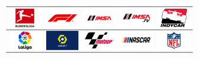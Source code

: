 | ![](https://raw.githubusercontent.com/RevGear/logo/master/Other/Sports/Bundesliga.png)| ![](https://raw.githubusercontent.com/RevGear/logo/master/Other/Sports/F1.png)| ![](https://raw.githubusercontent.com/RevGear/logo/master/Other/Sports/IMSA.png)| ![](https://raw.githubusercontent.com/RevGear/logo/master/Other/Sports/IMSATV.png)| ![](https://raw.githubusercontent.com/RevGear/logo/master/Other/Sports/IndyCar.png)| 
|:---:|:---:|:---:|:---:|:---:| 
| ![](https://raw.githubusercontent.com/RevGear/logo/master/Other/Sports/LaLiga.png)| ![](https://raw.githubusercontent.com/RevGear/logo/master/Other/Sports/Ligue1.png)| ![](https://raw.githubusercontent.com/RevGear/logo/master/Other/Sports/MotoGP.png)| ![](https://raw.githubusercontent.com/RevGear/logo/master/Other/Sports/Nascar.png)| ![](https://raw.githubusercontent.com/RevGear/logo/master/Other/Sports/NFL.png)| 
